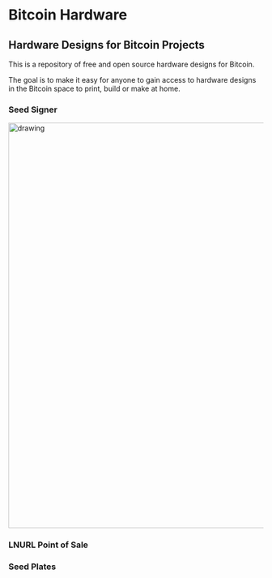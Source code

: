 # Bitcoin Hardware
## Hardware Designs for Bitcoin Projects

This is a repository of free and open source hardware designs for Bitcoin. 

The goal is to make it easy for anyone to gain access to hardware designs in the Bitcoin space to print, build or make at home.  

### Seed Signer

<img src="https://github.com/pcsubirachs/btc_hardware/blob/main/img/seed_plate.jpeg " alt="drawing" align="middle" width="800"/>

### LNURL Point of Sale


### Seed Plates

